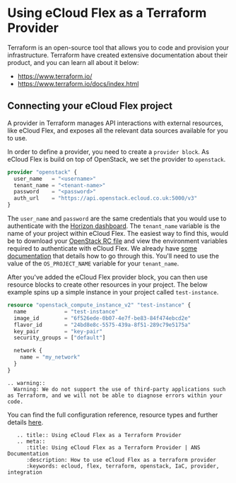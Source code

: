 # Using eCloud Flex as a Terraform Provider

Terraform is an open-source tool that allows you to code and provision your infrastructure. Terraform have created extensive documentation about their product, and you can learn all about it below:

* <https://www.terraform.io/>
* <https://www.terraform.io/docs/index.html>

## Connecting your eCloud Flex project

A provider in Terraform manages API interactions with external resources, like eCloud Flex, and exposes all the relevant data sources available for you to use.

In order to define a provider, you need to create a `provider block`. As eCloud Flex is build on top of OpenStack, we set the provider to `openstack`.

```terraform
provider "openstack" {
  user_name   = "<username>"
  tenant_name = "<tenant-name>"
  password    = "<password>"
  auth_url    = "https://api.openstack.ecloud.co.uk:5000/v3"
}
```

The `user_name` and `password` are the same credentials that you would use to authenticate with the [Horizon dashboard](https://api.openstack.ecloud.co.uk/auth/login/). The `tenant_name` variable is the name of your project within eCloud Flex. The easiest way to find this, would be to download your [OpenStack RC file](https://api.openstack.ecloud.co.uk/project/api_access/openrc/) and view the environment variables required to authenticate with eCloud Flex. We already have [some documentation](/ecloud/flex/general/settingvars) that details how to go through this. You'll need to use the value of the `OS_PROJECT_NAME` variable for your `tenant_name`.

After you've added the eCloud Flex provider block, you can then use resource blocks to create other resources in your project. The below example spins up a simple instance in your project called `test-instance`.

```terraform
resource "openstack_compute_instance_v2" "test-instance" {
  name            = "test-instance"
  image_id        = "6f526ede-0b07-4e7f-be83-84f474ebcd2e"
  flavor_id       = "24bd8e8c-5575-439a-8f51-289c79e5175a"
  key_pair        = "key-pair"
  security_groups = ["default"]

  network {
    name = "my_network"
  }
}
```

```eval_rst
.. warning::
  Warning: We do not support the use of third-party applications such as Terraform, and we will not be able to diagnose errors within your code.
```

You can find the full configuration reference, resource types and further details [here](https://www.terraform.io/docs/providers/openstack/).

```eval_rst
   .. title:: Using eCloud Flex as a Terraform Provider
   .. meta::
      :title: Using eCloud Flex as a Terraform Provider | ANS Documentation
      :description: How to use eCloud Flex as a terraform provider
      :keywords: ecloud, flex, terraform, openstack, IaC, provider, integration
```
